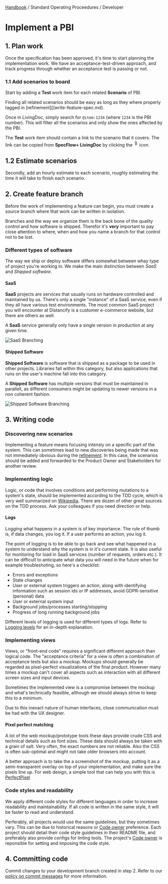 [Handbook](../../README.md) / Standard Operating Proceedures / Developer

# Implement a PBI

## 1. Plan work

Once the specification has been approved, it's time to start planning the implementation work. We have an acceptance-test-driven approach, and track progress through whether an acceptance test is passing or not.

### 1.1 Add scenarios to board

Start by adding a **Test** work item for each related **Scenario** of PBI.

Finding all related scenarios should be easy as long as they where properly tagged in [refinement][(write-feature-spec.md).

Once in LivingDoc, simply search for `@item:1234` (where `1234` is the PBI number). This will filter all the scenarios and only show the ones affected by the PBI.

The **Test** work item should contain a link to the scenario that it covers. The link can be copied from **SpecFlow+ LivingDoc** by clicking the ![paper clip](clip.png) icon.

## 1.2 Estimate scenarios

Secondly, add an hourly estimate to each scenario, roughly estimating the time it will take to finish each scenario.

## 2. Create feature branch

Before the work of implementing a feature can begin, you must create a source branch where that work can be written in isolation.

Branches and the way we organize them is the back bone of the quality control and how software is shipped. Therefor it's **very** important to pay close attention to where, when and how you name a branch for that control not to be lost.

### Different types of software

The way we ship or deploy software differs somewhat between whay type of project you're working in. We make the main distinction between *SaaS* and *Shipped software*.

#### SaaS

**SaaS** projects are services that usually runs on hardware controlled and maintained by us. There's only a single "instance" of a SaaS service, even if they all have various test environments. The most common SaaS project you will encounter at Distancify is a customer e-commerce website, but there are others as well.

A **SaaS** service generally only have a single version in production at any given time.

![SaaS Branching](https://app.lucidchart.com/publicSegments/view/74994a86-3922-4197-b714-c4a0a8738d0b/image.png)

#### Shipped Software

**Shipped Software** is software that is shipped as a package to be used in other projects. Libraries fall within this category, but also applications that runs on the user's machine fall into this category.

A **Shipped Software** has multiple versions that must be maintained in parallell, as different consumers might be updating to newer versions in a non coherent fashion.

![Shipped Software Branching](https://app.lucidchart.com/publicSegments/view/d99bf5d7-bc4a-45c2-8566-ff2cfe02b251/image.png)

## 3. Writing code

### Discovering new scenarios

Implementing a feature means focusing intensly on a specific part of the system. This can sometimes lead to new discoveries being made that was not immediately obvious during the [refinement](/write-feature-spec.md). In this case, the scenarios should be added and forwarded to the Product Owner and Stakeholders for another review.

### Implementing logic

Logic, or code that involves conditions and performing mutations to a system's state, should be implemented according to the TDD cycle, which is very well summarized on [Wikipedia](https://en.wikipedia.org/wiki/Test-driven_development). There are dozen of other great sources on the TDD process. Ask your colleagues if you need direction or help.

#### Logs

Logging what happens in a system is of key importance. The rule of thumb is, if data changes, you log it. If a user performs an action, you log it.

The point of logging is to be able to go back and see what happened in a system to understand why the system is in it's current state. It is also useful for monitoring for load in SaaS services (number of requests, orders etc.). It can be difficult to anticipate what data you will need in the future when for example troubleshoting, so here's a checklist:

- Errors and exceptions
- State changes
- User or external system triggers an action, along with identifying information such as session ids or IP addresses, avoid GDPR-sensitive (personal) data
- User or external system input
- Background jobs/processes starting/stopping
- Progress of long running background jobs

Different levels of logging is used for different types of logs. Refer to [Logging levels](../../policies/logging-levels.md) for an in-depth explanation.

### Implementing views

Views, or "front-end code" requires a significant different approach than logical code. The "acceptance criteria" for a view is often a combination of acceptance tests but also a mockup. Mockups should generally be regarded as pixel-perfect visualizations of the final product. However many times a mockup can't cover all aspects such as interaction with all different screen sizes and input devices.

Sometimes the implemented view is a compromise between the mockup and what's technically feasible, although we should always strive to keep this to a minimum.

Due to this inexact nature of human interfaces, close communication must be had with the UX designer.

#### Pixel perfect matching

A lot of the web mockup/prototype tools these days provide crude CSS and technical details such as font sizes. These data should always be taken with a grain of salt. Very often, the exact numbers are not reliable. Also the CSS is often sub-optimal and might not take older browsers into account.

A better approach is to take the a screenshot of the mockup, putting it as a semi-transparent overlay on top of your implementation, and make sure the pixels line up. For web design, a simple tool that can help you with this is [PerfectPixel](https://www.welldonecode.com/perfectpixel/)

### Code styles and readability

We apply different code styles for different languages in order to increase readability and maintainability. If all code is written in the same style, it will be faster to read and understand.

Perferably, all projects would use the same guidelines, but they sometimes vary. This can be due to historical reasons or [Code owner](../../policies/code-owners.md) preference. Each project should detail their code style guidelines in their README file, and preferably also provide configs for linting tools. The project's [Code owner](../../policies/code-owners.md) is reponsible for setting and imposing the code style.

## 4. Committing code

Commit changes to your development branch created in step 2. Refer to our [policy on commit messages](../../policies/commit-messages.md) for more information.
